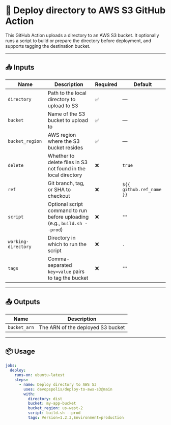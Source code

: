 # 🚀 Deploy directory to AWS S3 GitHub Action

This GitHub Action uploads a directory to an AWS S3 bucket. It optionally runs a script to build or prepare the directory before deployment, and supports tagging the destination bucket.

---

## 📥 Inputs

| Name                | Description                                                                 | Required | Default                          |
|---------------------|-----------------------------------------------------------------------------|----------|----------------------------------|
| `directory`         | Path to the local directory to upload to S3                                 | ✅       | —                                |
| `bucket`            | Name of the S3 bucket to upload to                                          | ✅       | —                                |
| `bucket_region`     | AWS region where the S3 bucket resides                                      | ✅       | —                                |
| `delete`            | Whether to delete files in S3 not found in the local directory              | ❌       | `true`                           |
| `ref`               | Git branch, tag, or SHA to checkout                                         | ❌       | `${{ github.ref_name }}`        |
| `script`            | Optional script command to run before uploading (e.g., `build.sh --prod`)   | ❌       | `""`                             |
| `working-directory` | Directory in which to run the script                                        | ❌       | `.`                              |
| `tags`              | Comma-separated `key=value` pairs to tag the bucket                         | ❌       | `""`                             |

---

## 📤 Outputs

| Name         | Description                       |
|--------------|-----------------------------------|
| `bucket_arn` | The ARN of the deployed S3 bucket |

---

## 📦 Usage

```yaml
jobs:
  deploy:
    runs-on: ubuntu-latest
    steps:
      - name: Deploy directory to AWS S3
        uses: devopspolis/deploy-to-aws-s3@main
        with:
          directory: dist
          bucket: my-app-bucket
          bucket_region: us-west-2
          script: build.sh --prod
          tags: Version=1.2.3,Environment=production
